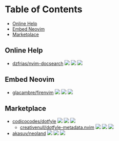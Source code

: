 # Table of Contents

<!-- toc -->

- [Online Help](#online-help)
- [Embed Neovim](#embed-neovim)
- [Marketplace](#marketplace)

<!-- tocstop -->

## Online Help

- [dzfrias/nvim-docsearch](https://github.com/dzfrias/nvim-docsearch) ![](https://img.shields.io/github/stars/dzfrias/nvim-docsearch) ![](https://img.shields.io/github/last-commit/dzfrias/nvim-docsearch) ![](https://img.shields.io/github/commit-activity/y/dzfrias/nvim-docsearch)

## Embed Neovim

- [glacambre/firenvim](https://github.com/glacambre/firenvim) ![](https://img.shields.io/github/stars/glacambre/firenvim) ![](https://img.shields.io/github/last-commit/glacambre/firenvim) ![](https://img.shields.io/github/commit-activity/y/glacambre/firenvim)

## Marketplace

- [codicocodes/dotfyle](https://github.com/codicocodes/dotfyle) ![](https://img.shields.io/github/stars/codicocodes/dotfyle) ![](https://img.shields.io/github/last-commit/codicocodes/dotfyle) ![](https://img.shields.io/github/commit-activity/y/codicocodes/dotfyle)
    - [creativenull/dotfyle-metadata.nvim](https://github.com/creativenull/dotfyle-metadata.nvim) ![](https://img.shields.io/github/stars/creativenull/dotfyle-metadata.nvim) ![](https://img.shields.io/github/last-commit/creativenull/dotfyle-metadata.nvim) ![](https://img.shields.io/github/commit-activity/y/creativenull/dotfyle-metadata.nvim)
- [akasuv/neoland](https://github.com/akasuv/neoland) ![](https://img.shields.io/github/stars/akasuv/neoland) ![](https://img.shields.io/github/last-commit/akasuv/neoland) ![](https://img.shields.io/github/commit-activity/y/akasuv/neoland)
